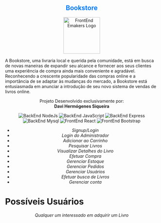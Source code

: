 <h2 align="center" style="color: #007BFF;" class="text-center"> Bookstore </h2>

<p align="center">
  <img src="https://cdn-icons-png.flaticon.com/128/2232/2232688.png" alt="FrontEnd Emakers Logo", width="120", height="120">
</p>
                    
A Bookstore, uma livraria local e querida pela comunidade, está em busca de novas maneiras de expandir seu alcance e fornecer aos seus clientes uma experiência de compra ainda mais conveniente e agradável. Reconhecendo a crescente popularidade das compras online e a importância de se adaptar às mudanças do mercado, a Bookstore está entusiasmada em anunciar a introdução de seu novo sistema de vendas de livros online.  


 <p align="center">
  Projeto Desenvolvido exclusivamente por:<br>
  <strong>Davi Hermógenes Siqueira</strong>
</p>

<p align="center">
  <img src="https://img.shields.io/badge/BackEnd-NodeJs-brightgreen" alt="BackEnd NodeJs">
  <img src="https://img.shields.io/badge/BackEnd-JavaScript-yellow" alt="BackEnd JavaScript">
  <img src="https://img.shields.io/badge/BackEnd-Express-blue" alt="BackEnd Express">
  <img src="https://img.shields.io/badge/BackEnd-Mysql-blue" alt="BackEnd Mysql">
  <img src="https://img.shields.io/badge/FrontEnd-React-blue" alt="FrontEnd React">
  <img src="https://img.shields.io/badge/FrontEnd-Bootstrap-blue" alt="FrontEnd Bootstrap">
</p>
<p align="center">
  <ul align="center">
    <li><em>Signup/Login</em></li>
    <li><em>Login do Administrador</em></li>
    <li><em>Adicionar ao Carrinho</em></li>
    <li><em>Pesquisar Livros</em></li>
    <li><em>Visualizar Detalhes do Livro</em></li>
    <li><em>Efetuar Compra</em></li>
    <li><em>Gerenciar Estoque</em></li>
    <li><em>Gerenciar Pedidos</em></li>
    <li><em>Gerenciar Usuários</em></li>
    <li><em>Efetuar busca de Livros</em></li>
    <li><em>Gerenciar conta</em></li>
  </ul>
</p>

# Possíveis Usuários

<p align="center">
  <em>Qualquer um interessado em adquirir um Livro</em>
</p>
